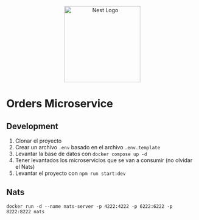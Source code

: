<p align="center">
  <a href="http://nestjs.com/" target="blank"><img src="https://nestjs.com/img/logo-small.svg" width="200" alt="Nest Logo" /></a>
</p>

# Orders Microservice

## Development

1. Clonar el proyecto
2. Crear un archivo `.env` basado en el archivo `.env.template`
3. Levantar la base de datos con `docker compose up -d`
4. Tener levantados los microservicios que se van a consumir (no olvidar el Nats)
5. Levantar el proyecto con `npm run start:dev`


## Nats
```
docker run -d --name nats-server -p 4222:4222 -p 6222:6222 -p 8222:8222 nats
```